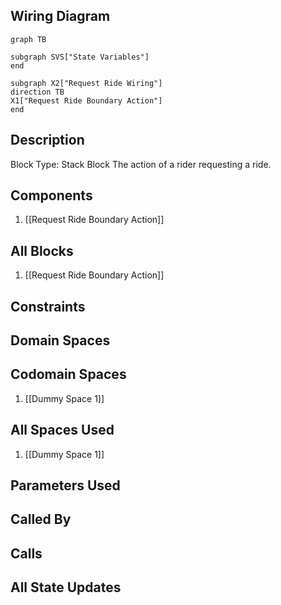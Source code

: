 ## Wiring Diagram

```mermaid
graph TB

subgraph SVS["State Variables"]
end

subgraph X2["Request Ride Wiring"]
direction TB
X1["Request Ride Boundary Action"]
end
```

## Description

Block Type: Stack Block
The action of a rider requesting a ride.
## Components
1. [[Request Ride Boundary Action]]

## All Blocks
1. [[Request Ride Boundary Action]]

## Constraints

## Domain Spaces

## Codomain Spaces
1. [[Dummy Space 1]]

## All Spaces Used
1. [[Dummy Space 1]]

## Parameters Used

## Called By

## Calls

## All State Updates

